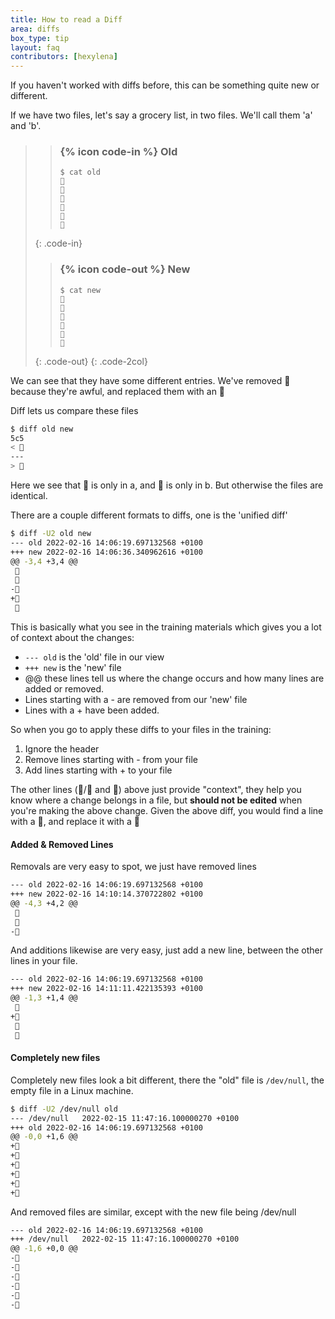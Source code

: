 ```yaml
---
title: How to read a Diff
area: diffs
box_type: tip
layout: faq
contributors: [hexylena]
---
```


If you haven't worked with diffs before, this can be something quite new or different.

If we have two files, let's say a grocery list, in two files. We'll call them 'a' and 'b'.


> > ### {% icon code-in %} Old
> > ```
> > $ cat old
> > 🍎
> > 🍐
> > 🍊
> > 🍋
> > 🍒
> > 🥑
> > ```
> {: .code-in}
>
> > ### {% icon code-out %} New
> > ```
> > $ cat new
> > 🍎
> > 🍐
> > 🍊
> > 🍋
> > 🍍
> > 🥑
> > ```
> {: .code-out}
{: .code-2col}

We can see that they have some different entries. We've removed 🍒 because they're awful, and replaced them with an 🍍

Diff lets us compare these files

```bash
$ diff old new
5c5
< 🍒
---
> 🍍
```

Here we see that 🍒 is only in a, and 🍍 is only in b. But otherwise the files are identical.

There are a couple different formats to diffs, one is the 'unified diff'

```bash
$ diff -U2 old new
--- old	2022-02-16 14:06:19.697132568 +0100
+++ new	2022-02-16 14:06:36.340962616 +0100
@@ -3,4 +3,4 @@
 🍊
 🍋
-🍒
+🍍
 🥑
```

This is basically what you see in the training materials which gives you a lot of context about the changes:

- `--- old` is the 'old' file in our view
- `+++ new` is the 'new' file
- @@ these lines tell us where the change occurs and how many lines are added or removed.
- Lines starting with a - are removed from our 'new' file
- Lines with a + have been added.

So when you go to apply these diffs to your files in the training:

1. Ignore the header
2. Remove lines starting with - from your file
3. Add lines starting with + to your file

The other lines (🍊/🍋 and 🥑) above just provide "context", they help you know where a change belongs in a file, but **should not be edited** when you're making the above change. Given the above diff, you would find a line with a 🍒, and replace it with a 🍍

#### Added & Removed Lines

Removals are very easy to spot, we just have removed lines

```bash
--- old	2022-02-16 14:06:19.697132568 +0100
+++ new	2022-02-16 14:10:14.370722802 +0100
@@ -4,3 +4,2 @@
 🍋
 🍒
-🥑
```

And additions likewise are very easy, just add a new line, between the other lines in your file.

```bash
--- old	2022-02-16 14:06:19.697132568 +0100
+++ new	2022-02-16 14:11:11.422135393 +0100
@@ -1,3 +1,4 @@
 🍎
+🍍
 🍐
 🍊
```

#### Completely new files

Completely new files look a bit different, there the "old" file is `/dev/null`, the empty file in a Linux machine.

```bash
$ diff -U2 /dev/null old
--- /dev/null	2022-02-15 11:47:16.100000270 +0100
+++ old	2022-02-16 14:06:19.697132568 +0100
@@ -0,0 +1,6 @@
+🍎
+🍐
+🍊
+🍋
+🍒
+🥑
```

And removed files are similar, except with the new file being /dev/null

```bash
--- old	2022-02-16 14:06:19.697132568 +0100
+++ /dev/null	2022-02-15 11:47:16.100000270 +0100
@@ -1,6 +0,0 @@
-🍎
-🍐
-🍊
-🍋
-🍒
-🥑
```
